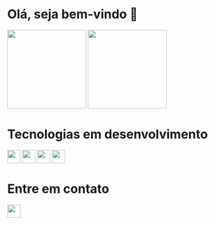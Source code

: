 # Olá, seja bem-vindo 👋
<head>
 <link rel="stylesheet" href="https://cdn.jsdelivr.net/gh/devicons/devicon@v2.14.0/devicon.min.css">
 </head>
 
<div display = "flex ">
 <img height= 180px src ='https://github-readme-stats.vercel.app/api?username=OliverioJunior&count_private=true&show_icons=true&show_icons=true&theme=radical'>
 <img height= 180px  src ='https://github-readme-stats.vercel.app/api/top-langs/?username=OliverioJunior&repo=github-readme-stats&count_private=true&show_icons=true&show_icons=true&theme=radical&layout=compact'>
</div>
 
 
 ##
 
 
 <div>
  <h1>Tecnologias em desenvolvimento</h1>
  <img pointer-events=none height=30px src="https://cdn.jsdelivr.net/gh/devicons/devicon/icons/javascript/javascript-original.svg" />
  <img pointer-events=none height=30px src="https://cdn.jsdelivr.net/gh/devicons/devicon/icons/react/react-original-wordmark.svg" />
  <img pointer-events=none height=30px src="https://cdn.jsdelivr.net/gh/devicons/devicon/icons/html5/html5-plain.svg" />
  <img pointer-events=none height=30px src="https://cdn.jsdelivr.net/gh/devicons/devicon/icons/css3/css3-plain.svg" />
 </div>
 
 ##
 
 <div>
  <h1> Entre em contato </h1>
  <a href = "https://www.linkedin.com/in/olivério-júnior" target=_blank>
  <img height= 30px src="https://cdn.jsdelivr.net/gh/devicons/devicon/icons/linkedin/linkedin-original.svg"/>
 </div>
 
 
 
 
